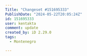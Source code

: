 ```yaml
---
Title: "Changeset #151695333"
PublishDate: "2024-05-22T20:05:24Z"
id: 151695333
user: kentakta
comment: update
created_by: iD 2.29.0
tags:
  - Montenegro

---
```

